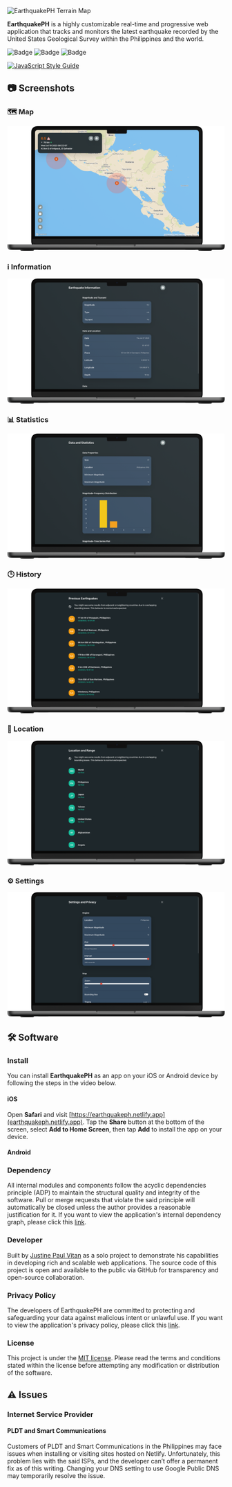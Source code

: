 ![EarthquakePH Terrain Map](https://github.com/jpvitan/earthquakeph/blob/master/resources/images/mockups/terrain.png)


**EarthquakePH** is a highly customizable real-time and progressive web application that tracks and monitors the latest earthquake recorded by the United States Geological Survey within the Philippines and the world.


![Badge](https://img.shields.io/netlify/f9270efb-3f2a-480f-9a0f-83ec79c806ae?style=plastic)
![Badge](https://img.shields.io/github/package-json/v/jpvitan/earthquakeph)
![Badge](https://img.shields.io/github/license/jpvitan/earthquakeph)


[![JavaScript Style Guide](https://cdn.rawgit.com/standard/standard/master/badge.svg)](https://github.com/standard/standard)


## 📷 Screenshots


### 🗺️ Map


![EarthquakePH Light Map](https://github.com/jpvitan/earthquakeph/blob/master/resources/images/mockups/light.png)


### ℹ️ Information


![EarthquakePH Information](https://github.com/jpvitan/earthquakeph/blob/master/resources/images/mockups/information.png)


### 📊 Statistics


![EarthquakePH Statistics](https://github.com/jpvitan/earthquakeph/blob/master/resources/images/mockups/statistics.png)


### 🕒 History


![EarthquakePH History](https://github.com/jpvitan/earthquakeph/blob/master/resources/images/mockups/history.png)


### 📍 Location


![EarthquakePH Location](https://github.com/jpvitan/earthquakeph/blob/master/resources/images/mockups/location.png)


### ⚙️ Settings


![EarthquakePH Settings](https://github.com/jpvitan/earthquakeph/blob/master/resources/images/mockups/settings.png)


## 🛠️ Software


### Install


You can install **EarthquakePH** as an app on your iOS or Android device by following the steps in the video below.


#### iOS


Open **Safari** and visit [https://earthquakeph.netlify.app](earthquakeph.netlify.app). Tap the **Share** button at the bottom of the screen, select **Add to Home Screen**, then tap **Add** to install the app on your device.


#### Android


### Dependency


All internal modules and components follow the acyclic dependencies principle (ADP) to maintain the structural quality and integrity of the software. Pull or merge requests that violate the said principle will automatically be closed unless the author provides a reasonable justification for it. If you want to view the application's internal dependency graph, please click this [link](https://github.com/jpvitan/earthquakeph/blob/master/resources/images/dependencies/dependencygraph.svg).


### Developer


Built by [Justine Paul Vitan](https://jpvitan.com/) as a solo project to demonstrate his capabilities in developing rich and scalable web applications. The source code of this project is open and available to the public via GitHub for transparency and open-source collaboration.


### Privacy Policy


The developers of EarthquakePH are committed to protecting and safeguarding your data against malicious intent or unlawful use. If you want to view the application's privacy policy, please click this [link](https://sites.google.com/view/earthquakeph-privacy-policy?usp=sharing).


### License


This project is under the [MIT license](https://github.com/jpvitan/earthquakeph/blob/master/LICENSE). Please read the terms and conditions stated within the license before attempting any modification or distribution of the software.


## ⚠️ Issues


### Internet Service Provider


#### PLDT and Smart Communications


Customers of PLDT and Smart Communications in the Philippines may face issues when installing or visiting sites hosted on Netlify. Unfortunately, this problem lies with the said ISPs, and the developer can’t offer a permanent fix as of this writing. Changing your DNS setting to use Google Public DNS may temporarily resolve the issue.
